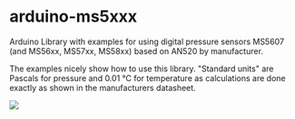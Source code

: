 arduino-ms5xxx
==============

Arduino Library with examples for using digital pressure sensors MS5607 (and MS56xx, MS57xx, MS58xx) based on AN520 by manufacturer.

The examples nicely show how to use this library. "Standard units" are Pascals for pressure and 0.01 °C for temperature as calculations are done exactly as shown in the manufacturers datasheet.

<a href="http://dx.doi.org/10.5281/zenodo.11966"><img src="https://zenodo.org/badge/6485/Schm1tz1/arduino-ms5xxx.png"><a>
